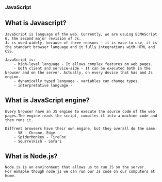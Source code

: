 ### JavaScript

## What is Javascript?

    JavaScript is language of the web. Currently, we are usuing ECMAScript 6, the second major revision of Js.
    Js is used widely, because of three reasons - it is ease to use, it is the standart browser language and it fully integrations with HTML and CSS.

    JavaScript is:
        - high-level language - It allows complex features on web pages.
        - both client and service-side - It can be executed both in the browser and on the server. Actually, on every device that has and Js engine.
        - dynamically typed language - variables can change types.
        - interpretative language -

## What is JavaScript engine?

    Every browser have an JS engine to execute the source code of the web pages.The engine reads the script, compiles it into a machine code and then runs it.

    Diffrent browsers have their own engine, but they overall do the same.
        - V8 - Chrome, Edge
        - SpiderMonkey - FireFox
        - SqurrelFish - Safari

## What is Node.js?

    Node.js is an environment that allows us to run JS on the server.
    For exmaple though node js we can run our Js code on our computers at home.

